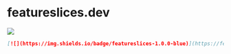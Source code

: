 # featureslices.dev

[![](https://img.shields.io/badge/featureslices-1.0.0-blue)](https://featureslices.dev)


```md
[![](https://img.shields.io/badge/featureslices-1.0.0-blue)](https://featureslices.dev)
```
